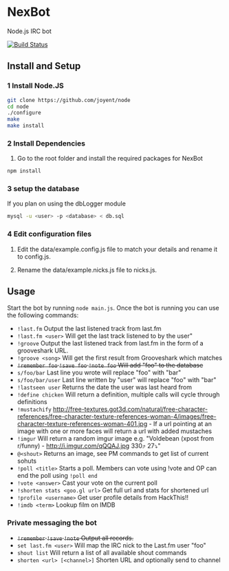 NexBot
======

Node.js IRC bot

[![Build Status](https://travis-ci.org/HackThis/NexBot.png?branch=master)](https://travis-ci.org/HackThis/NexBot)

## Install and Setup

### 1 Install Node.JS
```bash
git clone https://github.com/joyent/node
cd node
./configure
make
make install
```

### 2 Install Dependencies
1. Go to the root folder and install the required packages for NexBot
```bash
npm install
```

### 3 setup the database
If you plan on using the dbLogger module
```bash
mysql -u <user> -p <database> < db.sql
```

### 4 Edit configuration files
1. Edit the data/example.config.js file to match your details and rename it to config.js.

2. Rename the data/example.nicks.js file to nicks.js.

## Usage

Start the bot by running `node main.js`. 
Once the bot is running you can use the following commands:

* ```!last.fm``` Output the last listened track from last.fm
* ```!last.fm <user>``` Will get the last track listened to by the user"
* ```!groove``` Output the last listened track from last.fm in the form of a grooveshark URL.
* ```!groove <song>``` Will get the first result from Grooveshark which matches
* ~~```!remember foo``` ```!save foo``` ```!note foo``` Will add "foo" to the database~~
* ```s/foo/bar``` Last line you wrote will replace "foo" with "bar"
* ```s/foo/bar/user``` Last line written by "user" will replace "foo" with "bar"
* ```!lastseen user``` Returns the date the user was last heard from
* ```!define chicken``` Will return a definition, multiple calls will cycle through definitions
* ```!mustachify``` http://free-textures.got3d.com/natural/free-character-references/free-character-texture-references-woman-4/images/free-character-texture-references-woman-401.jpg - If a url pointing at an image with one or more faces will return a url with added mustaches
* ```!imgur``` Will return a random imgur image e.g. "Voldebean (xpost from r/funny) - http://i.imgur.com/qQQAJ.jpg 330⤴ 27⤵"
* ```@<shout>``` Returns an image, see PM commands to get list of current sohuts
* ```!poll <title>``` Starts a poll. Members can vote using !vote and OP can end the poll using ```!poll end```
* ```!vote <answer>``` Cast your vote on the current poll
* ```!shorten stats <goo.gl url>``` Get full url and stats for shortened url
* ```!profile <username>``` Get user profile details from HackThis!!
* ```!imdb <term>``` Lookup film on IMDB


### Private messaging the bot
* ~~```!remember``` ```!save``` ```!note``` Output all records.~~
* ```set last.fm <user>``` Will map the IRC nick to the Last.fm user "foo"
* ```shout list``` Will return a list of all available shout commands
* ```shorten <url> [<channel>]``` Shorten URL and optionally send to channel
